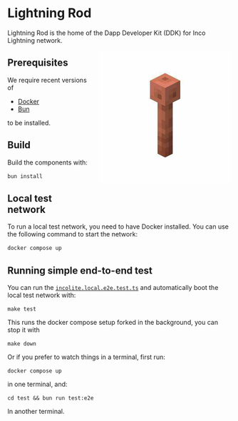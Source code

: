 # Lightning Rod

Lightning Rod is the home of the Dapp Developer Kit (DDK) for Inco Lightning network.

<img src="./docs/images/lightning-rod.png" alt="Lightning Rod" width="300" style="float: right; margin-left: 20px; margin-bottom: 20px;">

## Prerequisites

We require recent versions of

- [Docker](https://www.docker.com/)
- [Bun](https://bun.sh/)

to be installed.

## Build

Build the components with:

```bash
bun install
```

## Local test network

To run a local test network, you need to have Docker installed. You can use the following command to start the network:

```bash
docker compose up
```

## Running simple end-to-end test

You can run the [`incolite.local.e2e.test.ts`](./test/src/incolite.local.e2e.test.ts) and automatically boot the local test network with:

```
make test
```

This runs the docker compose setup forked in the background, you can stop it with

```
make down
```

Or if you prefer to watch things in a terminal, first run:

```
docker compose up
```

in one terminal, and:

```
cd test && bun run test:e2e
```

In another terminal.
